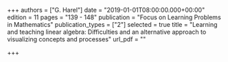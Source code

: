 +++
authors = ["G. Harel"]
date = "2019-01-01T08:00:00.000+00:00"
edition = 11
pages = "139 - 148"
publication = "Focus on Learning Problems in Mathematics"
publication_types = ["2"]
selected = true
title = "Learning and teaching linear algebra: Difficulties and an alternative approach to visualizing concepts and processes"
url_pdf = ""

+++
